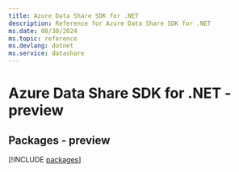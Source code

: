 ```yaml
---
title: Azure Data Share SDK for .NET
description: Reference for Azure Data Share SDK for .NET
ms.date: 08/30/2024
ms.topic: reference
ms.devlang: dotnet
ms.service: datashare
---
```

# Azure Data Share SDK for .NET - preview
## Packages - preview
[!INCLUDE [packages](data-share-index.md)]